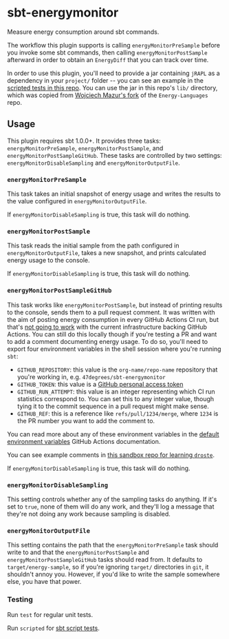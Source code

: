 # sbt-energymonitor

Measure energy consumption around sbt commands.

The workflow this plugin supports is calling `energyMonitorPreSample` before you invoke some sbt commands, then calling `energyMonitorPostSample` afterward in order to obtain an `EnergyDiff` that you can track over time.

In order to use this plugin, you'll need to provide a jar containing `jRAPL` as a dependency in your `project/` folder -- you can see an example in the [scripted tests in this repo](./src/sbt-test/sbt-energymonitor/simple/project/lib). You can use the jar in this repo's `lib/` directory, which was copied from [Wojciech Mazur's fork](https://github.com/WojciechMazur/Energy-Languages/tree/6a75af59de2c7602c382c7f7271ddeaa563e29e0) of the `Energy-Languages` repo.

## Usage

This plugin requires sbt 1.0.0+. It provides three tasks: `energyMonitorPreSample`, `energyMonitorPostSample`, and `energyMonitorPostSampleGitHub`.
These tasks are controlled by two settings: `energyMonitorDisableSampling` and `energyMonitorOutputFile`.

### `energyMonitorPreSample`

This task takes an initial snapshot of energy usage and writes the results to the value configured in `energyMonitorOutputFile`.

If `energyMonitorDisableSampling` is true, this task will do nothing.

### `energyMonitorPostSample`

This task reads the initial sample from the path configured in `energyMonitorOutputFile`, takes a new snapshot,
and prints calculated energy usage to the console.

If `energyMonitorDisableSampling` is true, this task will do nothing.

### `energyMonitorPostSampleGitHub`

This task works like `energyMonitorPostSample`, but instead of printing results to the console, sends them to a pull request comment.
It was written with the aim of posting energy consumption in every GitHub Actions CI run, but that's
[not going to work](https://github.com/47degrees/sbt-energymonitor/pull/6#issuecomment-1054567642) with the
current infrastructure backing GitHub Actions. You can still do this locally though if you're testing a PR and
want to add a comment documenting energy usage. To do so, you'll need to export four environment variables in
the shell session where you're running `sbt`:

- `GITHUB_REPOSITORY`: this value is the `org-name/repo-name` repository that you're working in, e.g. `47degrees/sbt-energymonitor`
- `GITHUB_TOKEN`: this value is a [GitHub personal access token](https://docs.github.com/en/authentication/keeping-your-account-and-data-secure/creating-a-personal-access-token)
- `GITHUB_RUN_ATTEMPT`: this value is an integer representing which CI run statistics correspond to. You can set this to any integer value,
  though tying it to the commit sequence in a pull request might make sense.
- `GITHUB_REF`: this is a reference like `refs/pull/1234/merge`, where `1234` is the PR number you want to add the comment to.

You can read more about any of these environment variables in the
[default environment variables](https://docs.github.com/en/actions/learn-github-actions/environment-variables#default-environment-variables)
GitHub Actions documentation.

You can see example comments in [this sandbox repo for learning `droste`](https://github.com/jisantuc/droste-playground/pull/5#issuecomment-1055702006).

If `energyMonitorDisableSampling` is true, this task will do nothing.

### `energyMonitorDisableSampling`

This setting controls whether any of the sampling tasks do anything. If it's set to `true`, none of them will do any work, and they'll
log a message that they're not doing any work because sampling is disabled.

### `energyMonitorOutputFile`

This setting contains the path that the `energyMonitorPreSample` task should write to and that the `energyMonitorPostSample`
and `energyMonitorPostSampleGitHub` tasks should read from. It defaults to `target/energy-sample`, so if you're ignoring
`target/` directories in `git`, it shouldn't annoy you. However, if you'd like to write the sample somewhere else, you
have that power.

### Testing

Run `test` for regular unit tests.

Run `scripted` for [sbt script tests](http://www.scala-sbt.org/1.x/docs/Testing-sbt-plugins.html).
